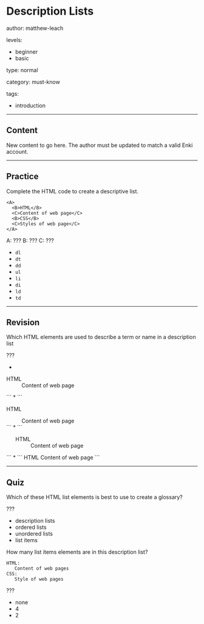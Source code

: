# Description Lists
author: matthew-leach

levels:
  - beginner
  - basic

type: normal

category: must-know

tags:
  - introduction

---
## Content

New content to go here. The author must be updated to match a valid Enki account.

---
## Practice

Complete the HTML code to create a descriptive list. 
```
<A>
  <B>HTML</B>
  <C>Content of web page</C>
  <B>CSS</B>
  <C>Styles of web page</C>
</A>
```

A: ???
B: ???
C: ???

* `dl`
* `dt`
* `dd`
* `ul`
* `li`
* `di`
* `ld`
* `td`

---
## Revision

Which HTML elements are used to describe a term or name in a description list

???

* ```
<dl>
  <dt>HTML</dt>
  <dd>Content of web page</dd>
</dl>
```
* ```
<dt>
  <dl>HTML</dl>
  <dd>Content of web page</dd>
</dt>
```
* ```
<ol>
  <dt>HTML</dt>
  <dd>Content of web page</dd>
</ol>
```
* ```
<list>
  <term>HTML</term>
  <desc>Content of web page</desc>
</list>
```

---
## Quiz

Which of these HTML list elements is best to use to create a glossary?

???

* description lists
* ordered lists
* unordered lists
* list items

How many list items elements are in this description list?

```
HTML: 
   Content of web pages
CSS:
   Style of web pages
```

???

* none
* 4
* 2
